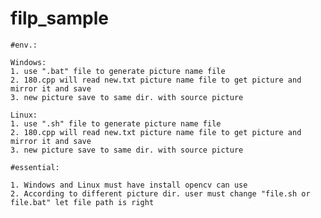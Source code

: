 # filp_sample
	#env.:
	
	Windows:
	1. use ".bat" file to generate picture name file
	2. 180.cpp will read new.txt picture name file to get picture and mirror it and save
	3. new picture save to same dir. with source picture

	Linux: 
	1. use ".sh" file to generate picture name file
	2. 180.cpp will read new.txt picture name file to get picture and mirror it and save
	3. new picture save to same dir. with source picture

	#essential:
	
	1. Windows and Linux must have install opencv can use
	2. According to different picture dir. user must change "file.sh or file.bat" let file path is right
